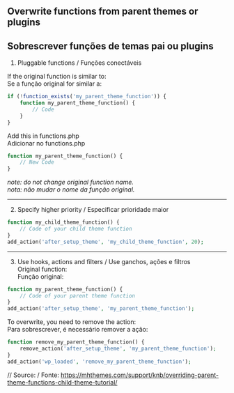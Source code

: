 Overwrite functions from parent themes or plugins
-----
Sobrescrever funções de temas pai ou plugins
-----

1. Pluggable functions / Funções conectáveis  

If the original function is similar to:  
Se a função original for similar a:  
```php
if (!function_exists('my_parent_theme_function')) {  
    function my_parent_theme_function() {  
        // Code  
    }  
}  
```

Add this in functions.php  
Adicionar no functions.php  
```php
function my_parent_theme_function() {
    // New Code
}
```
_note: do not change original function name.  
nota: não mudar o nome da função original._  
  
---  
  
2. Specify higher priority / Especificar prioridade maior  
```php
function my_child_theme_function() {
    // Code of your child theme function
}
add_action('after_setup_theme', 'my_child_theme_function', 20);
```
  
---  
  
3. Use hooks, actions and filters / Use ganchos, ações e filtros  
Original function:  
Função original:  
```php
function my_parent_theme_function() {
    // Code of your parent theme function
}
add_action('after_setup_theme', 'my_parent_theme_function');
```
  
To overwrite, you need to remove the action:  
Para sobrescrever, é necessário remover a ação:  
```php
function remove_my_parent_theme_function() {
    remove_action('after_setup_theme', 'my_parent_theme_function');
}
add_action('wp_loaded', 'remove_my_parent_theme_function');
```
  
  
// Source: / Fonte: https://mhthemes.com/support/knb/overriding-parent-theme-functions-child-theme-tutorial/

